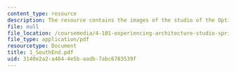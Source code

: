 ```yaml
---
content_type: resource
description: The resource contains the images of the studio of the Optimist's daughter.
file: null
file_location: /coursemedia/4-101-experiencing-architecture-studio-spring-2003/3140e2a2a4644e5baadb7abc6783539f_1_SouthEnd.pdf
file_type: application/pdf
resourcetype: Document
title: 1_SouthEnd.pdf
uid: 3140e2a2-a464-4e5b-aadb-7abc6783539f
---
```

